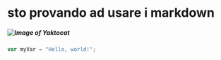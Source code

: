 # sto provando ad usare i markdown
##### ![Image of Yaktocat](https://octodex.github.com/images/yaktocat.png)

``` javascript
var myVar = "Hello, world!";
```
